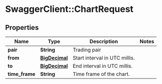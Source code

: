 # SwaggerClient::ChartRequest

## Properties
Name | Type | Description | Notes
------------ | ------------- | ------------- | -------------
**pair** | **String** | Trading pair | 
**from** | [**BigDecimal**](BigDecimal.md) | Start interval in UTC millis. | 
**to** | [**BigDecimal**](BigDecimal.md) | End interval in UTC millis. | 
**time_frame** | **String** | Time frame of the chart. | 

